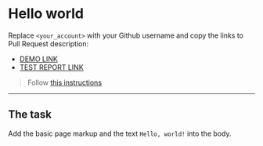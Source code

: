 # Hello world
Replace `<your_account>` with your Github username and copy the links to Pull Request description:
- [DEMO LINK](https://innalevashova.github.io/layout_hello-world/)
- [TEST REPORT LINK](https://innalevashova.github.io/layout_hello-world/report/html_report/)

> Follow [this instructions](https://mate-academy.github.io/layout_task-guideline/#how-to-solve-the-layout-tasks-on-github)
___

## The task
Add the basic page markup and the text `Hello, world!` into the body.
